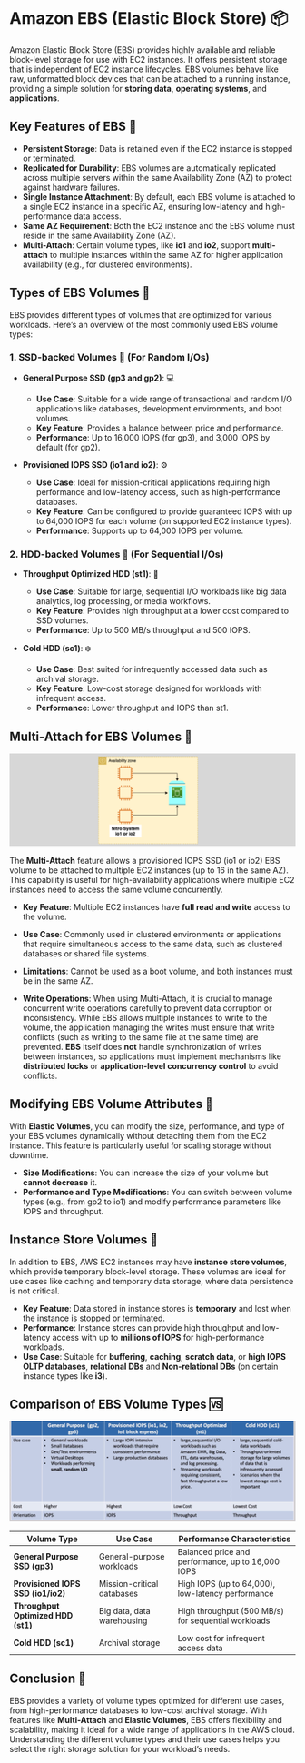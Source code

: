 # **Amazon EBS (Elastic Block Store) 📦**

Amazon Elastic Block Store (EBS) provides highly available and reliable block-level storage for use with EC2 instances. It offers persistent storage that is independent of EC2 instance lifecycles. EBS volumes behave like raw, unformatted block devices that can be attached to a running instance, providing a simple solution for **storing data**, **operating systems**, and **applications**.

## **Key Features of EBS** 🔑

- **Persistent Storage**: Data is retained even if the EC2 instance is stopped or terminated.
- **Replicated for Durability**: EBS volumes are automatically replicated across multiple servers within the same Availability Zone (AZ) to protect against hardware failures.
- **Single Instance Attachment**: By default, each EBS volume is attached to a single EC2 instance in a specific AZ, ensuring low-latency and high-performance data access.
- **Same AZ Requirement**: Both the EC2 instance and the EBS volume must reside in the same Availability Zone (AZ).
- **Multi-Attach**: Certain volume types, like **io1** and **io2**, support **multi-attach** to multiple instances within the same AZ for higher application availability (e.g., for clustered environments).

## **Types of EBS Volumes 🏅**

EBS provides different types of volumes that are optimized for various workloads. Here’s an overview of the most commonly used EBS volume types:

### **1. SSD-backed Volumes 🚅 (For Random I/Os)**

- **General Purpose SSD (gp3 and gp2)**: 💻

  - **Use Case**: Suitable for a wide range of transactional and random I/O applications like databases, development environments, and boot volumes.
  - **Key Feature**: Provides a balance between price and performance.
  - **Performance**: Up to 16,000 IOPS (for gp3), and 3,000 IOPS by default (for gp2).

- **Provisioned IOPS SSD (io1 and io2)**: ⚙️
  - **Use Case**: Ideal for mission-critical applications requiring high performance and low-latency access, such as high-performance databases.
  - **Key Feature**: Can be configured to provide guaranteed IOPS with up to 64,000 IOPS for each volume (on supported EC2 instance types).
  - **Performance**: Supports up to 64,000 IOPS per volume.

### **2. HDD-backed Volumes 🐌 (For Sequential I/Os)**

- **Throughput Optimized HDD (st1)**: 🚌

  - **Use Case**: Suitable for large, sequential I/O workloads like big data analytics, log processing, or media workflows.
  - **Key Feature**: Provides high throughput at a lower cost compared to SSD volumes.
  - **Performance**: Up to 500 MB/s throughput and 500 IOPS.

- **Cold HDD (sc1)**: ❄️
  - **Use Case**: Best suited for infrequently accessed data such as archival storage.
  - **Key Feature**: Low-cost storage designed for workloads with infrequent access.
  - **Performance**: Lower throughput and IOPS than st1.

## **Multi-Attach for EBS Volumes 🔗**

![ebs-multi-attach](images/ebs-multi-attach.png)

The **Multi-Attach** feature allows a provisioned IOPS SSD (io1 or io2) EBS volume to be attached to multiple EC2 instances (up to 16 in the same AZ). This capability is useful for high-availability applications where multiple EC2 instances need to access the same volume concurrently.

- **Key Feature**: Multiple EC2 instances have **full read and write** access to the volume.
- **Use Case**: Commonly used in clustered environments or applications that require simultaneous access to the same data, such as clustered databases or shared file systems.
- **Limitations**: Cannot be used as a boot volume, and both instances must be in the same AZ.

- **Write Operations**: When using Multi-Attach, it is crucial to manage concurrent write operations carefully to prevent data corruption or inconsistency. While EBS allows multiple instances to write to the volume, the application managing the writes must ensure that write conflicts (such as writing to the same file at the same time) are prevented. **EBS** itself does **not** handle synchronization of writes between instances, so applications must implement mechanisms like **distributed locks** or **application-level concurrency control** to avoid conflicts.

## **Modifying EBS Volume Attributes 🔧**

With **Elastic Volumes**, you can modify the size, performance, and type of your EBS volumes dynamically without detaching them from the EC2 instance. This feature is particularly useful for scaling storage without downtime.

- **Size Modifications**: You can increase the size of your volume but **cannot decrease** it.
- **Performance and Type Modifications**: You can switch between volume types (e.g., from gp2 to io1) and modify performance parameters like IOPS and throughput.

## **Instance Store Volumes 🔲**

In addition to EBS, AWS EC2 instances may have **instance store volumes**, which provide temporary block-level storage. These volumes are ideal for use cases like caching and temporary data storage, where data persistence is not critical.

- **Key Feature**: Data stored in instance stores is **temporary** and lost when the instance is stopped or terminated.
- **Performance**: Instance stores can provide high throughput and low-latency access with up to **millions of IOPS** for high-performance workloads.
- **Use Case**: Suitable for **buffering**, **caching**, **scratch data**, or **high IOPS OLTP databases**, **relational DBs** and **Non-relational DBs** (on certain instance types like **i3**).

## **Comparison of EBS Volume Types 🆚**

![ebs-types](images/ebs-types.png)

| Volume Type                        | Use Case                   | Performance Characteristics                         |
| ---------------------------------- | -------------------------- | --------------------------------------------------- |
| **General Purpose SSD (gp3)**      | General-purpose workloads  | Balanced price and performance, up to 16,000 IOPS   |
| **Provisioned IOPS SSD (io1/io2)** | Mission-critical databases | High IOPS (up to 64,000), low-latency performance   |
| **Throughput Optimized HDD (st1)** | Big data, data warehousing | High throughput (500 MB/s) for sequential workloads |
| **Cold HDD (sc1)**                 | Archival storage           | Low cost for infrequent access data                 |

## **Conclusion 🚀**

EBS provides a variety of volume types optimized for different use cases, from high-performance databases to low-cost archival storage. With features like **Multi-Attach** and **Elastic Volumes**, EBS offers flexibility and scalability, making it ideal for a wide range of applications in the AWS cloud. Understanding the different volume types and their use cases helps you select the right storage solution for your workload’s needs.
